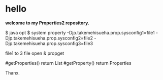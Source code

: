 # hello 

**welcome to my Properties2 repository.**

$ java opt $
system property
 -Djp.takemehisueha.prop.sysconfig1=file1
 -Djp.takemehisueha.prop.sysconfig2=file2
 -Djp.takemehisueha.prop.sysconfig3=file3

file1 to 3 file open & propget

#getProperties() return List<Properties>
#getProperty() return Properties

Thanx.